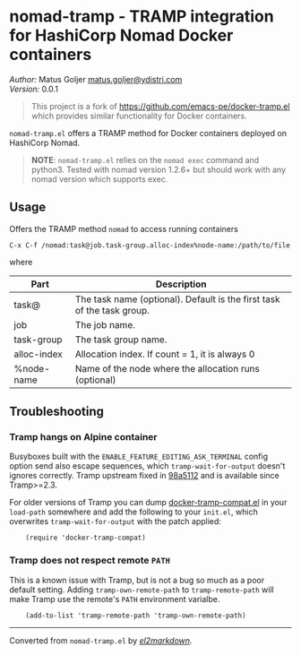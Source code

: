 # nomad-tramp - TRAMP integration for HashiCorp Nomad Docker containers

*Author:* Matus Goljer <matus.goljer@ydistri.com><br>
*Version:* 0.0.1<br>

> This project is a fork of
> https://github.com/emacs-pe/docker-tramp.el which provides
> similar functionality for Docker containers.

`nomad-tramp.el` offers a TRAMP method for Docker containers
deployed on HashiCorp Nomad.

> **NOTE**: `nomad-tramp.el` relies on the `nomad exec` command and
> python3.  Tested with nomad version 1.2.6+ but should work with
> any nomad version which supports exec.

## Usage

Offers the TRAMP method `nomad` to access running containers

    C-x C-f /nomad:task@job.task-group.alloc-index%node-name:/path/to/file

where

| Part        | Description                                                             |
| ----------- | ----------------------------------------------------------------------- |
| task@       | The task name (optional).  Default is the first task of the task group. |
| job         | The job name.                                                           |
| task-group  | The task group name.                                                    |
| alloc-index | Allocation index.  If count = 1, it is always 0                         |
| %node-name  | Name of the node where the allocation runs (optional)                   |

## Troubleshooting

### Tramp hangs on Alpine container

Busyboxes built with the `ENABLE_FEATURE_EDITING_ASK_TERMINAL` config option
send also escape sequences, which `tramp-wait-for-output` doesn't ignores
correctly.  Tramp upstream fixed in [98a5112][] and is available since
Tramp>=2.3.

For older versions of Tramp you can dump [docker-tramp-compat.el][] in your
`load-path` somewhere and add the following to your `init.el`, which
overwrites `tramp-wait-for-output` with the patch applied:

        (require 'docker-tramp-compat)

### Tramp does not respect remote `PATH`

This is a known issue with Tramp, but is not a bug so much as a poor default
setting.  Adding `tramp-own-remote-path` to `tramp-remote-path` will make
Tramp use the remote's `PATH` environment varialbe.

        (add-to-list 'tramp-remote-path 'tramp-own-remote-path)

[98a5112]: http://git.savannah.gnu.org/cgit/tramp.git/commit/?id=98a511248a9405848ed44de48a565b0b725af82c
[docker-tramp-compat.el]: https://github.com/emacs-pe/docker-tramp.el/raw/master/docker-tramp-compat.el


---
Converted from `nomad-tramp.el` by [*el2markdown*](https://github.com/Lindydancer/el2markdown).
